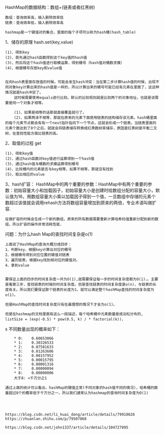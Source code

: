 HashMap的数据结构：数组+(链表或者红黑树)

    数组：查询效率高，插入删除效率低
    链表：查询效率低，插入删除效率高

    hashmap是一个键值对的集合，里面的每个子项可以称为hash桶(hash_table)

1、储存的原理 hash.set(key,value)

    (1)、得到key
    (2)、首先通过hash函数得到这个key值的hash值
    (3)、然后将这个hash值进行取模运算，得到桶号（hash值对桶数求摸）
    (4)、根据桶号存放key和value值


    在向hash表里面存放值的时候，可能会发生hash冲突：当在第二步计算hash值的时候，出现不同对象key计算出来的hash值是一样的，所以计算出来的桶号可能已经有元素在里面了，这这种情况就是hash冲突了。
        这时候需要使用equals进行比较。默认的比较规则就是比较两个的对象地址，也就是说需要是同一个对象才相等。

        (1)、如果是相等的话那就直接覆盖就行了。
        (2)、如果两泽不相等，那就在原来的元素下面使用链表的结构储存该元素。hash桶里面的每个元素节点都会有有一个next指针指向下一个节点，这就会形成一个链表。当链表里面的元素个数达到了8个之后，就就会将链表储存转换成红黑数树来储存，原因是红黑树是平衡二叉树，在查找性能方面比链表的高。


2、取值的过程 get

    (1)、得到key值
    (2)、通过hash函数对key值进行运算得到一个hash值
    (3)、通过hash值与桶数的求摸运算得到桶号
    (4)、比较桶内的元素是否与key相等，如果不相等，那就没有找到
    (5)、取出相应的value




3、hash扩容： 
    HashMap中的两个重要的参数：HashMap中有两个重要的参数：初始容量大小和加载因子，初始容量大小是创建时给数组分配的容量大小，默认值为16，用数组容量大小乘以加载因子得到一个值，一旦数组中存储的元素个数超过该值就会调用rehash方法将数组容量增加到原来的两倍，专业术语叫做扩容.

    在做扩容的时候会生成一个新的数组，原来的所有数据需要重新计算哈希码值重新分配到新的数组，所以扩容的操作非常消耗性能.


问题：为什么hash Map的查找时间复杂是o(1)

    上面说了HashMap的查询大概分成四步：
    1、判断key，根据key计算出对应的桶号
    2、根据桶号得到对应位置的键值对链表
    3、遍历链表，根据key找到相对应的键值对。
    4、拿到value


    要保证上面的四步的时间复杂度一共为O(1),就需要保证每一步的时间复杂度都为O(1)，。主要是看第三步，查找链表的时候的时间复杂度。但是查找链表的时间复杂度是o(n)，与链表的长度有关。所以我们要保证那个链表的长度为1，就可以满足整个hashMap查找的时间复杂度为o(1)。
    
    但是HashMap的查找时间复杂度只有在最理想的情况下才会为o(1)。

    但是在hashmap的文档里面有这么一段描述，每个哈希桶中元素数量是成泊松分布的,
    listSize = (exp(-0.5) * pow(0.5, k) / * factorial(k))，
s        不同数量出现的概率如下：

        * 0:    0.60653066
        * 1:    0.30326533
        * 2:    0.07581633
        * 3:    0.01263606
        * 4:    0.00157952
        * 5:    0.00015795
        * 6:    0.00001316
        * 7:    0.00000094
        * 8:    0.00000006
        大于8: <千万分之1

    通过上面的统计可以看出，hashMap的键值正常(不同对象的hash值不同的情况)，哈希桶的数量超过8个的概率低于千万分之一，所以我们通常认为hashmap的查询时间复杂度为O(1)




    https://blog.csdn.net/li_huai_dong/article/details/79910626
    https://zhuanlan.zhihu.com/p/79507868

    https://blog.csdn.net/john1337/article/details/104727895